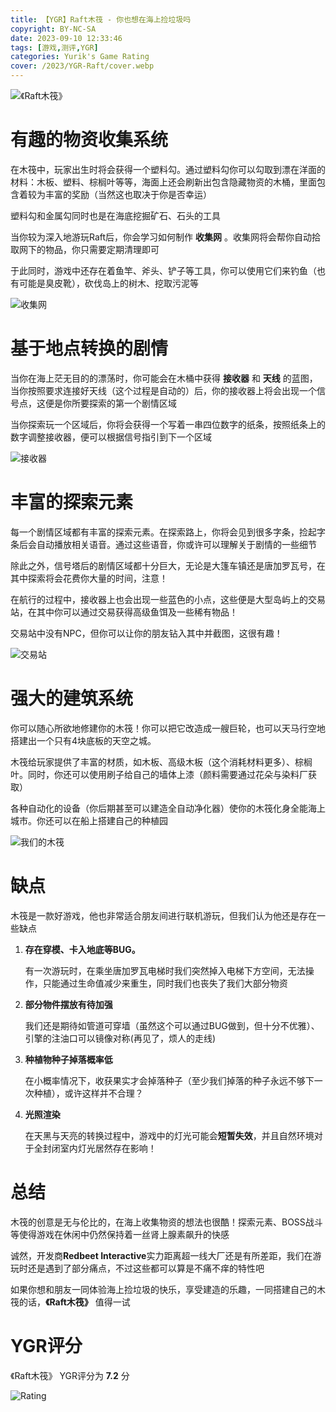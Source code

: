 ```yaml
---
title: 【YGR】Raft木筏 - 你也想在海上捡垃圾吗
copyright: BY-NC-SA
date: 2023-09-10 12:33:46
tags: [游戏,测评,YGR]
categories: Yurik's Game Rating
cover: /2023/YGR-Raft/cover.webp
---
```


![《Raft木筏》](cover.webp)

# 有趣的物资收集系统

在木筏中，玩家出生时将会获得一个塑料勾。通过塑料勾你可以勾取到漂在洋面的材料：木板、塑料、棕榈叶等等，海面上还会刷新出包含隐藏物资的木桶，里面包含着较为丰富的奖励（当然这也取决于你是否幸运）

塑料勾和金属勾同时也是在海底挖掘矿石、石头的工具

当你较为深入地游玩Raft后，你会学习如何制作 **收集网** 。收集网将会帮你自动拾取网下的物品，你只需要定期清理即可

于此同时，游戏中还存在着鱼竿、斧头、铲子等工具，你可以使用它们来钓鱼（也有可能是臭皮靴），砍伐岛上的树木、挖取污泥等

![收集网](screenshot_1.jpg)

# 基于地点转换的剧情

当你在海上茫无目的的漂荡时，你可能会在木桶中获得 **接收器** 和 **天线** 的蓝图，当你按照要求连接好天线（这个过程是自动的）后，你的接收器上将会出现一个信号点，这便是你所要探索的第一个剧情区域

当你探索玩一个区域后，你将会获得一个写着一串四位数字的纸条，按照纸条上的数字调整接收器，便可以根据信号指引到下一个区域

![接收器](screenshot_2.jpg)

# 丰富的探索元素

每一个剧情区域都有丰富的探索元素。在探索路上，你将会见到很多字条，捡起字条后会自动播放相关语音。通过这些语音，你或许可以理解关于剧情的一些细节

除此之外，信号塔后的剧情区域都十分巨大，无论是大篷车镇还是唐加罗瓦号，在其中探索将会花费你大量的时间，注意！

在航行的过程中，接收器上也会出现一些蓝色的小点，这些便是大型岛屿上的交易站，在其中你可以通过交易获得高级鱼饵及一些稀有物品！

交易站中没有NPC，但你可以让你的朋友钻入其中并截图，这很有趣！

![交易站](screenshot_10.jpg)

# 强大的建筑系统

你可以随心所欲地修建你的木筏！你可以把它改造成一艘巨轮，也可以天马行空地搭建出一个只有4块底板的天空之城。

木筏给玩家提供了丰富的材质，如木板、高级木板（这个消耗材料更多）、棕榈叶。同时，你还可以使用刷子给自己的墙体上漆（颜料需要通过花朵与染料厂获取）

各种自动化的设备（你后期甚至可以建造全自动净化器）使你的木筏化身全能海上城市。你还可以在船上搭建自己的种植园

![我们的木筏](screenshot_4.jpg)

# 缺点

木筏是一款好游戏，他也非常适合朋友间进行联机游玩，但我们认为他还是存在一些缺点

1. **存在穿模、卡入地底等BUG。**

    有一次游玩时，在乘坐唐加罗瓦电梯时我们突然掉入电梯下方空间，无法操作，只能通过生命值减少来重生，同时我们也丧失了我们大部分物资

2. **部分物件摆放有待加强**
    
    我们还是期待如管道可穿墙（虽然这个可以通过BUG做到，但十分不优雅）、引擎的注油口可以镜像对称(再见了，烦人的走线)

3. **种植物种子掉落概率低**

    在小概率情况下，收获果实才会掉落种子（至少我们掉落的种子永远不够下一次种植），或许这样并不合理？

4. **光照渲染**

    在天黑与天亮的转换过程中，游戏中的灯光可能会**短暂失效**，并且自然环境对于全封闭室内灯光居然存在影响！

# 总结

木筏的创意是无与伦比的，在海上收集物资的想法也很酷！探索元素、BOSS战斗等使得游戏在休闲中仍然保持着一丝肾上腺素飙升的快感

诚然，开发商**Redbeet Interactive**实力距离超一线大厂还是有所差距，我们在游玩时还是遇到了部分痛点，不过这些都可以算是不痛不痒的特性吧

如果你想和朋友一同体验海上捡垃圾的快乐，享受建造的乐趣，一同搭建自己的木筏的话，**《Raft木筏》** 值得一试

# YGR评分

《Raft木筏》 YGR评分为 **7.2** 分

![Rating](Rating.png)

